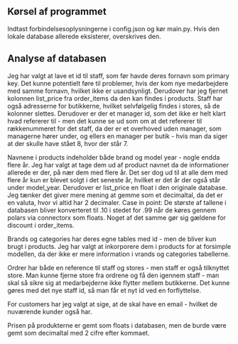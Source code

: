 ## Kørsel af programmet

Indtast forbindelsesoplysningerne i config.json og kør main.py. Hvis den lokale database allerede eksisterer, overskrives den.

## Analyse af databasen

Jeg har valgt at lave et id til staff, som før havde deres fornavn som primary key. Det kunne potentielt føre til problemer, hvis der kom nye medarbejdere med samme fornavn, hvilket ikke er usandsynligt. Derudover har jeg fjernet kolonnen list_price fra order_items da den kan findes i products. Staff har også adresserne for butikkerne, hvilket selvfølgelig findes i stores, så de kolonner slettes. Derudover er der et manager id, som det ikke er helt klart hvad refererer til - men det kunne se ud som om at det refererer til rækkenummeret for det staff, da der er et overhoved uden manager, som managerne hører under, og ellers en manager per butik - hvis man da siger at der skulle have stået 8, hvor der står 7.

Navnene i products indeholder både brand og model year - nogle endda flere år. Jeg har valgt at tage dem ud af product navnet da de informationer allerede er der, på nær dem med flere år. Det ser dog ud til at alle dem med flere år kun er blevet solgt i det seneste år, hvilket er det år der også står under model_year. 
Derudover er list_price en float i den originale database. Jeg tænker det giver mere mening at gemme som et decimaltal, da det er en valuta, hvor vi altid har 2 decimaler. Case in point: De største af tallene i databasen bliver konverteret til .10 i stedet for .99 når de køres gennem polars via connectorx som floats. Noget af det samme gør sig gældene for discount i order_items.

Brands og categories har deres egne tables med id - men de bliver kun brugt i products. Jeg har valgt at inkorporere dem i products for at forsimple modellen, da der ikke er mere information i vrands og categories tabellerne.

Ordrer har både en reference til staff og stores - men staff er også tilknyttet store. Man kunne fjerne store fra ordrene og få den igennem staff - man skal så sikre sig at medarbejderne ikke flytter mellem butikkerne. Det kunne gøres med det nye staff id, så man får et nyt id ved en forflyttelse.

For customers har jeg valgt at sige, at de skal have en email - hvilket de nuværende kunder også har.

Prisen på produkterne er gemt som floats i databasen, men de burde være gemt som decimaltal med 2 cifre efter kommaet.

